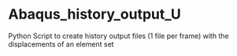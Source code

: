 # Abaqus_history_output_U
Python Script to create history output files (1 file per frame) with the displacements of an element set
